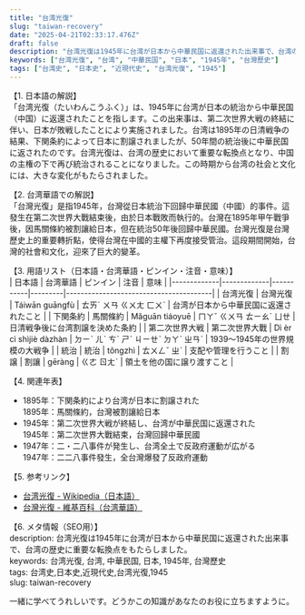 ```yaml
---
title: "台湾光復"
slug: "taiwan-recovery"
date: "2025-04-21T02:33:17.476Z"
draft: false
description: "台湾光復は1945年に台湾が日本から中華民国に返還された出来事で、台湾の歴史に重要な転換点をもたらしました。"
keywords: ["台湾光復", "台湾", "中華民国", "日本", "1945年", "台灣歷史"]
tags: ["台湾史", "日本史", "近現代史", "台湾光復", "1945"]
---
```


【1. 日本語の解説】  
「台湾光復（たいわんこうふく）」は、1945年に台湾が日本の統治から中華民国（中国）に返還されたことを指します。この出来事は、第二次世界大戦の終結に伴い、日本が敗戦したことにより実施されました。台湾は1895年の日清戦争の結果、下関条約によって日本に割譲されましたが、50年間の統治後に中華民国に返されたのです。台湾光復は、台湾の歴史において重要な転換点となり、中国の主権の下で再び統治されることになりました。この時期から台湾の社会と文化には、大きな変化がもたらされました。

【2. 台湾華語での解説】  
「台灣光復」是指1945年，台灣從日本統治下回歸中華民國（中國）的事件。這發生在第二次世界大戰結束後，由於日本戰敗而執行的。台灣在1895年甲午戰爭後，因馬關條約被割讓給日本，但在統治50年後回歸中華民國。台灣光復是台灣歷史上的重要轉折點，使得台灣在中國的主權下再度接受管治。這段期間開始，台灣的社會和文化，迎來了巨大的變革。

【3. 用語リスト（日本語・台湾華語・ピンイン・注音・意味）】  
| 日本語      | 台湾華語     | ピンイン  | 注音    | 意味                                   |
|-------------|-------------|-----------|---------|----------------------------------------|
| 台湾光復    | 台灣光復    | Táiwān guāngfù | ㄊㄞˊ ㄨㄢ ㄍㄨㄤ ㄈㄨˋ | 台湾が日本から中華民国に返還されたこと       |
| 下関条約    | 馬關條約    | Mǎguān tiáoyuē | ㄇㄚˇ ㄍㄨㄢ ㄊㄧㄠˊ ㄩㄝ      | 日清戦争後に台湾割譲を決めた条約           |
| 第二次世界大戦 | 第二次世界大戰 | Dì èr cì shìjiè dàzhàn | ㄉㄧˋ ㄦˋ ㄘˋ ㄕˋ ㄐㄧㄝˋ ㄉㄚˋ ㄓㄢˋ | 1939～1945年の世界規模の大戦争            |
| 統治        | 統治        | tǒngzhì   | ㄊㄨㄥˇ ㄓˋ | 支配や管理を行うこと                      |
| 割譲        | 割讓        | gēràng   | ㄍㄜ ㄖㄤˋ | 領土を他の国に譲り渡すこと                |

【4. 関連年表】  
- 1895年：下関条約により台湾が日本に割譲された  
  1895年：馬關條約，台灣被割讓給日本  
- 1945年：第二次世界大戦が終結し、台湾が中華民国に返還された  
  1945年：第二次世界大戰結束，台灣回歸中華民國  
- 1947年：二・二八事件が発生し、台湾全土で反政府運動が広がる  
  1947年：二二八事件發生，全台灣爆發了反政府運動  

【5. 参考リンク】  
- [台湾光復 - Wikipedia（日本語）](https://ja.wikipedia.org/wiki/%E5%8F%B0%E6%B9%BE%E5%85%89%E5%BE%A9)  
- [台灣光復 - 維基百科（台湾華語）](https://zh.wikipedia.org/wiki/%E5%8F%B0%E7%81%A3%E5%85%89%E5%BE%A9)

【6. メタ情報（SEO用）】  
description: 台湾光復は1945年に台湾が日本から中華民国に返還された出来事で、台湾の歴史に重要な転換点をもたらしました。  
keywords: 台湾光復, 台湾, 中華民国, 日本, 1945年, 台灣歷史  
tags: 台湾史,日本史,近現代史,台湾光復,1945  
slug: taiwan-recovery

一緒に学べてうれしいです。どうかこの知識があなたのお役に立ちますように。